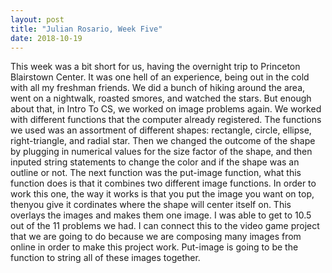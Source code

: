 ```yaml
---
layout: post
title: "Julian Rosario, Week Five"
date: 2018-10-19
---
```


This week was a bit short for us, having the overnight trip to Princeton Blairstown Center. It was one hell of an experience, being out in the cold with all my freshman friends. We did a bunch of hiking around the area, went on a nightwalk, roasted smores, and watched the stars. But enough about that, in Intro To CS, we worked on image problems again. We worked with different functions that the computer already registered. The functions we used was an assortment of different shapes: rectangle, circle, ellipse, right-triangle, and radial star. Then we changed the outcome of the shape by plugging in numerical values for the size factor of the shape, and then inputed string statements to change the color and if the shape was an outline or not. The next function was the put-image function, what this function does is that it combines two different image functions. In order to work this one, the way it works is that you put the image you want on top, thenyou give it cordinates where the shape will center itself on. This overlays the images and makes them one image. I was able to get to 10.5 out of the 11 problems we had. I can connect this to the video game project that we are going to do because we are composing many images from online in order to make this project work. Put-image is going to be the function to string all of these images together.
